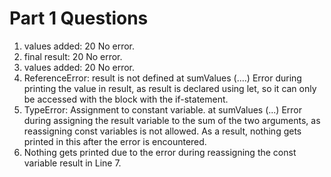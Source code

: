 # Part 1 Questions 

1. values added: 20
    No error.
2. final result: 20
    No error.
3. values added: 20
    No error.
4. ReferenceError: result is not defined at sumValues (....)
    Error during printing the value in result, as result is declared using let, so it can only be accessed with the block with the if-statement. 
5. TypeError: Assignment to constant variable. at sumValues (...)
    Error during assigning the result variable to the sum of the two arguments, as reassigning const variables is not allowed. As a result, nothing gets printed in this after the error is encountered. 
6. Nothing gets printed due to the error during reassigning the const variable result in Line 7. 
   
   
